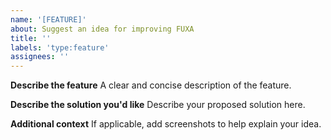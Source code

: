 ```yaml
---
name: '[FEATURE]'
about: Suggest an idea for improving FUXA
title: ''
labels: 'type:feature'
assignees: ''
---
```


**Describe the feature**
A clear and concise description of the feature.


**Describe the solution you'd like**
Describe your proposed solution here.

**Additional context**
If applicable, add screenshots to help explain your idea.
